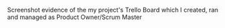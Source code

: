 Screenshot evidence of the my project's Trello Board 
which I created, ran and managed as 
Product Owner/Scrum Master